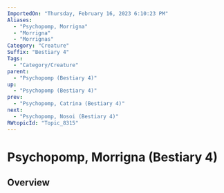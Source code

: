 ```yaml
---
ImportedOn: "Thursday, February 16, 2023 6:10:23 PM"
Aliases:
  - "Psychopomp, Morrigna"
  - "Morrigna"
  - "Morrignas"
Category: "Creature"
Suffix: "Bestiary 4"
Tags:
  - "Category/Creature"
parent:
  - "Psychopomp (Bestiary 4)"
up:
  - "Psychopomp (Bestiary 4)"
prev:
  - "Psychopomp, Catrina (Bestiary 4)"
next:
  - "Psychopomp, Nosoi (Bestiary 4)"
RWtopicId: "Topic_8315"
---
```

# Psychopomp, Morrigna (Bestiary 4)
## Overview
